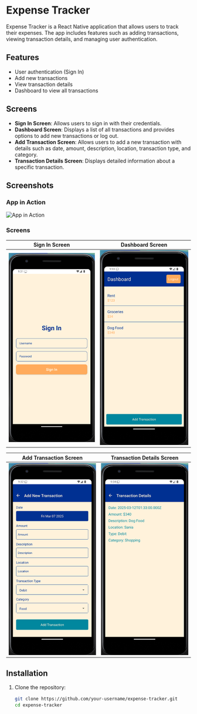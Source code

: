 # Expense Tracker

Expense Tracker is a React Native application that allows users to track their expenses. The app includes features such as adding transactions, viewing transaction details, and managing user authentication.

## Features

- User authentication (Sign In)
- Add new transactions
- View transaction details
- Dashboard to view all transactions

## Screens

- **Sign In Screen**: Allows users to sign in with their credentials.
- **Dashboard Screen**: Displays a list of all transactions and provides options to add new transactions or log out.
- **Add Transaction Screen**: Allows users to add a new transaction with details such as date, amount, description, location, transaction type, and category.
- **Transaction Details Screen**: Displays detailed information about a specific transaction.

## Screenshots

### App in Action
<img src="./screenshots/rec.gif" alt="App in Action" width="600"/>

### Screens

| Sign In Screen | Dashboard Screen |
| --- | --- |
| <img src="./screenshots/5.png" alt="Sign In Screen" width="300"/> | <img src="./screenshots/2.png" alt="Dashboard Screen" width="300"/> |

| Add Transaction Screen | Transaction Details Screen |
| --- | --- |
| <img src="./screenshots/4.png" alt="Add Transaction Screen" width="300"/> | <img src="./screenshots/1.png" alt="Transaction Details Screen" width="300"/> |

## Installation

1. Clone the repository:

   ```sh
   git clone https://github.com/your-username/expense-tracker.git
   cd expense-tracker